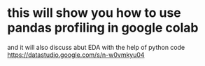 # this will show you how to use pandas profiling in google colab
and it will also discuss abut EDA with the help of python code
https://datastudio.google.com/s/n-w0vmkyu04
